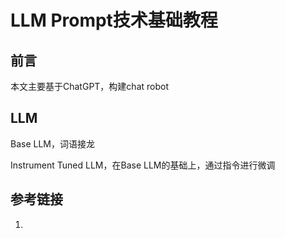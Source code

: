 # LLM Prompt技术基础教程


## 前言

本文主要基于ChatGPT，构建chat robot




## LLM


Base LLM，词语接龙


Instrument Tuned LLM，在Base LLM的基础上，通过指令进行微调


## 参考链接
1. 